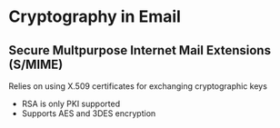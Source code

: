 # Cryptography in Email

## Secure Multpurpose Internet Mail Extensions (S/MIME)
Relies on using X.509 certificates for exchanging cryptographic keys
- RSA is only PKI supported
- Supports AES and 3DES encryption

